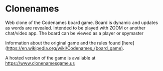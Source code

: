 # Clonenames

Web clone of the Codenames board game. Board is dynamic and updates as words are revealed.
Intended to be played with ZOOM or another chat/video app.
The board can be viewed as a player or spymaster

Information about the original game and the rules found [here](https://en.wikipedia.org/wiki/Codenames_(board_game).

A hosted version of the game is available at https://www.clonenamesgame.us



